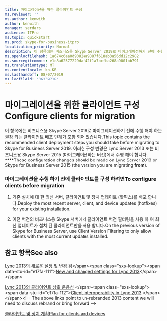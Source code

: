 ```yaml
---
title: 마이그레이션을 위한 클라이언트 구성
ms.reviewer: ''
ms.author: kenwith
author: kenwith
manager: serdars
audience: ITPro
ms.topic: quickstart
ms.prod: skype-for-business-itpro
localization_priority: Normal
description: 이 항목에는 비즈니스용 Skype Server 2019로 마이그레이션하기 전에 수행 해야 하는 권장 되는 클라이언트 배포 단계가 포함 되어 있습니다. 이러한 구성 변경은 Lync Server 2013 또는 비즈니스용 Skype Server 2015에서 이루어져야 합니다.
ms.openlocfilehash: 1a674c6aa0d9082aa9887f618ab3a56dd12c2982
ms.sourcegitcommit: e1c8a62577229daf42f1a7bcfba268a9001bb791
ms.translationtype: MT
ms.contentlocale: ko-KR
ms.lasthandoff: 08/07/2019
ms.locfileid: "36239718"
---
```

# <a name="configure-clients-for-migration"></a><span data-ttu-id="e17fa-104">마이그레이션을 위한 클라이언트 구성</span><span class="sxs-lookup"><span data-stu-id="e17fa-104">Configure clients for migration</span></span>

<span data-ttu-id="e17fa-105">이 항목에는 비즈니스용 Skype Server 2019로 마이그레이션하기 전에 수행 해야 하는 권장 되는 클라이언트 배포 단계가 포함 되어 있습니다.</span><span class="sxs-lookup"><span data-stu-id="e17fa-105">This topic contains the recommended client deployment steps you should take before migrating to Skype for Business Server 2019.</span></span> <span data-ttu-id="e17fa-106">이러한 구성 변경은 Lync Server 2013 또는 비즈니스용 Skype Server 2015 (마이그레이션하는 버전)에서 수행 해야 합니다. \*\*\*\*</span><span class="sxs-lookup"><span data-stu-id="e17fa-106">These configuration changes should be made on Lync Server 2013 or Skype for Business Server 2015 (the version you are migrating **from**).</span></span>
  
### <a name="to-configure-clients-before-migration"></a><span data-ttu-id="e17fa-107">마이그레이션을 수행 하기 전에 클라이언트를 구성 하려면</span><span class="sxs-lookup"><span data-stu-id="e17fa-107">To configure clients before migration</span></span>

1. <span data-ttu-id="e17fa-108">기존 설치에 대 한 최신 서버, 클라이언트 및 장치 업데이트 (핫픽스)를 배포 합니다.</span><span class="sxs-lookup"><span data-stu-id="e17fa-108">Deploy the most recent server, client, and device updates (hotfixes) for your existing installation.</span></span>
    
2. <span data-ttu-id="e17fa-109">이전 버전의 비즈니스용 Skype 서버에서 클라이언트 버전 필터링을 사용 하 여 최신 업데이트가 설치 된 클라이언트만을 허용 합니다.</span><span class="sxs-lookup"><span data-stu-id="e17fa-109">On the previous version of Skype for Business Server, use Client Version Filtering to only allow clients with the most current updates installed.</span></span>
    
## <a name="see-also"></a><span data-ttu-id="e17fa-110">참고 항목</span><span class="sxs-lookup"><span data-stu-id="e17fa-110">See also</span></span>

<span data-ttu-id="e17fa-111">[Lync 2013의 새로운 설정 및 변경 됨](https://technet.microsoft.com/en-us/library/jj205204(v=ocs.15).aspx)</span><span class="sxs-lookup"><span data-stu-id="e17fa-111">[New and changed settings for Lync 2013](https://technet.microsoft.com/en-us/library/jj205204(v=ocs.15).aspx)</span></span> 
 
<span data-ttu-id="e17fa-112">[Lync 2013의 클라이언트 상호 운용성](https://technet.microsoft.com/en-us/library/jj204672(v=ocs.15).aspx)
 </span><span class="sxs-lookup"><span data-stu-id="e17fa-112">[Client interoperability in Lync 2013](https://technet.microsoft.com/en-us/library/jj204672(v=ocs.15).aspx)
 </span></span><!-- The above links point to un-rebranded 2013 content we will need to discuss rebrand or bring forward -->

 [<span data-ttu-id="e17fa-113">클라이언트 및 장치 계획</span><span class="sxs-lookup"><span data-stu-id="e17fa-113">Plan for clients and devices</span></span>](../../SfbServer/plan-your-deployment/clients-and-devices/clients-and-devices.md)
